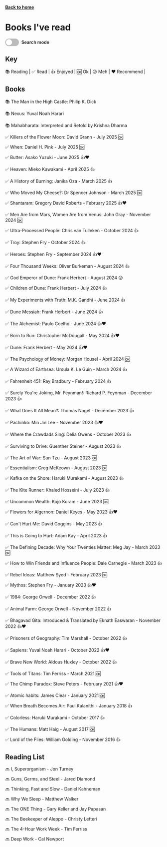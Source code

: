 [__Back to home__](../index.md)

<script src="https://cdn.jsdelivr.net/npm/chart.js"></script>

<!-- BAR GRAPH START -->
<script>
  function buildStackedReadsChart() {
    const currentYear = new Date().getFullYear();

    const booksHeader =
      document.getElementById("books") ||
      Array.from(document.querySelectorAll("h2"))
        .find(h => h.textContent.trim().toLowerCase() === "books");
    if (!booksHeader) return;

    const bookLines = [];
    let el = booksHeader.nextElementSibling;
    while (el && el.tagName !== "H2") {
      if (el.tagName === "P") bookLines.push(el);
      el = el.nextElementSibling;
    }

    const years = [];
    const byYear = {};
    for (let y = 2016; y <= currentYear; y++) {
      years.push(String(y));
      byYear[y] = { enjoyed: 0, ok: 0, meh: 0 };
    }

    const yearRegex = /\b(20\d{2}|21\d{2})\b/g;

    bookLines.forEach(p => {
      const t = p.textContent || "";
      if (!t.trim().startsWith("✅")) return;

      const matches = t.match(yearRegex);
      if (!matches) return;
      const year = Number(matches[matches.length - 1]);
      if (!byYear[year]) return;

      const enjoyed = t.includes("👍");
      const ok = t.includes("🆗");
      const meh = t.includes("😕");

      if (enjoyed) byYear[year].enjoyed++;
      else if (ok) byYear[year].ok++;
      else if (meh) byYear[year].meh++;
      else byYear[year].ok++;
    });

    const enjoyedData = years.map(y => byYear[Number(y)].enjoyed);
    const okData = years.map(y => byYear[Number(y)].ok);
    const mehData = years.map(y => byYear[Number(y)].meh);

    if (window.yearChart && typeof window.yearChart.destroy === "function") {
      window.yearChart.destroy();
    }

    const ctx = document.getElementById("yearChart").getContext("2d");
    window.yearChart = new Chart(ctx, {
      type: "bar",
      data: {
        labels: years,
        datasets: [
          {
            label: "👍 Enjoyed",
            data: enjoyedData,
            backgroundColor: "rgba(0, 128, 0, 0.6)", // green
            borderColor: "rgba(0, 128, 0, 1)",
            borderWidth: 1,
            stack: "reads"
          },
          {
            label: "🆗 Ok",
            data: okData,
            backgroundColor: "rgba(255, 206, 86, 0.6)", // yellow
            borderColor: "rgba(255, 206, 86, 1)",
            borderWidth: 1,
            stack: "reads"
          },
          {
            label: "😕 Meh",
            data: mehData,
            backgroundColor: "rgba(255, 99, 132, 0.6)", // red
            borderColor: "rgba(255, 99, 132, 1)",
            borderWidth: 1,
            stack: "reads"
          }
        ]
      },
      options: {
        responsive: true,
        scales: {
          x: { stacked: true },
          y: {
            stacked: true,
            beginAtZero: true,
            ticks: { stepSize: 1 }
          }
        },
        plugins: {
          tooltip: {
            callbacks: {}
          },
          legend: { position: "top" },
          title: {
            display: true,
            text: "Books Read per Year (stacked by rating)"
          }
        }
      }
    });
  }

  if (document.readyState === "loading") {
    document.addEventListener("DOMContentLoaded", buildStackedReadsChart);
  } else {
    buildStackedReadsChart();
  }
</script>

<!-- BAR GRAPH END -->

<!-- SEARCH FEATURE START -->
<style>
  /* Toggle styles */
  #search-toggle-wrap { margin: 0.5rem 0 1rem; }
  .search-toggle {
    display: inline-flex; align-items: center; gap: 0.5rem; cursor: pointer; user-select: none;
  }
  .search-toggle input { display: none; }
  .search-toggle .slider {
    position: relative; width: 44px; height: 24px; border-radius: 999px;
    background: #bbb; transition: background 0.2s ease;
  }
  .search-toggle .slider::after {
    content: ""; position: absolute; top: 2px; left: 2px; width: 20px; height: 20px;
    border-radius: 50%; background: #fff; box-shadow: 0 1px 2px rgba(0,0,0,.2);
    transition: transform 0.2s ease;
  }
  .search-toggle input:checked + .slider { background: #4caf50; }
  .search-toggle input:checked + .slider::after { transform: translateX(20px); }
  .search-toggle .label-text { font-weight: 600; }

  /* Book search link; hidden unless Search mode is ON */
  .book-line { position: relative; }
  .book-search {
    margin-left: 0.5rem;
    font-size: 0.95em;
    text-decoration: underline;
    text-underline-offset: 2px;
    display: none; /* default hidden */
  }
  body.search-mode-on .book-search { display: inline; }
  /* Optional: show pointer when search mode is on to hint clickability */
  body.search-mode-on .book-line { cursor: pointer; }
</style>

<script>
  (function () {
    function attachGoogleSearchLinks() {
      const booksHeader =
        document.getElementById("books") ||
        Array.from(document.querySelectorAll("h2"))
          .find(h => h.textContent.trim().toLowerCase() === "books");
      if (!booksHeader) return;

      // Collect only the paragraphs that belong to the Books section
      const lines = [];
      let el = booksHeader.nextElementSibling;
      while (el && el.tagName !== "H2") {
        if (el.tagName === "P") lines.push(el);
        el = el.nextElementSibling;
      }

      const emojiRegex = /[📚✅👍🆗😕❤️]/g;

      function makeQueryFrom(text) {
        const noEmojis = text.replace(emojiRegex, "").trim();
        const beforeDash = noEmojis.split(" - ")[0].trim(); // prefer title/author part
        return encodeURIComponent(beforeDash || noEmojis);
      }

      lines.forEach(p => {
        if (p.dataset.gsearchApplied) return; // prevent duplicates
        p.dataset.gsearchApplied = "1";
        p.classList.add("book-line");
        p.tabIndex = 0;

        const raw = p.textContent || "";
        const q = makeQueryFrom(raw);
        const href = `https://www.google.com/search?q=${q}`;

        // Small visible link (only shown when search mode is ON via CSS)
        const link = document.createElement("a");
        link.className = "book-search";
        link.href = href;
        link.target = "_blank";
        link.rel = "noopener";
        link.textContent = "🔎";
        link.setAttribute("aria-label", "Search this book on Google");
        p.appendChild(link);

        // Click/keyboard: only active when Search mode is ON
        const openIfSearchMode = (e, viaKeyboard = false) => {
          const on = document.body.classList.contains("search-mode-on");
          if (!on) return;
          if (viaKeyboard) e.preventDefault();
          window.open(href, "_blank", "noopener");
        };

        p.addEventListener("click", (e) => {
          // Let the link behave normally
          if (e.target.closest("a.book-search")) return;
          openIfSearchMode(e, false);
        });

        p.addEventListener("keydown", (e) => {
          if (e.key === "Enter" || e.key === " ") openIfSearchMode(e, true);
        });
      });
    }

    function setupSearchModeToggle() {
      const toggle = document.getElementById("searchModeToggle");
      if (!toggle) return;

      // Initial state: OFF (no class)
      const apply = () => {
        if (toggle.checked) {
          document.body.classList.add("search-mode-on");
        } else {
          document.body.classList.remove("search-mode-on");
        }
      };

      toggle.addEventListener("change", apply);
      apply(); // set initial
    }

    function init() {
      attachGoogleSearchLinks();
      setupSearchModeToggle();
    }

    if (document.readyState === "loading") {
      document.addEventListener("DOMContentLoaded", init);
    } else {
      init();
    }
  })();
</script>
<!-- SEARCH FEATURE END -->

<canvas id="yearChart" width="600" height="400"></canvas>

<!-- BOOKSHELF (GROUPED BY YEAR, READING NOW, RECOMMENDED HIGHLIGHT) -->
<style>
  /* Keep original paragraphs for charting but hide them from users */
  .book-raw { display: none; }

  .year-shelf { margin: 1.25rem 0 1.75rem; }
  .year-shelf h3 {
    margin: 0 0 0.5rem;
    font-size: 1.1rem;
    letter-spacing: 0.3px;
  }

  .bookshelf {
    display: flex; flex-wrap: wrap; gap: 8px;
    padding: 12px;
    background: #8b5a2b;                 /* wood */
    border: 8px solid #5c3a1e;
    border-radius: 8px;
    box-shadow: inset 0 2px 6px rgba(0,0,0,0.45);
    position: relative;
  }
  .bookshelf::before {
    content: "";
    position: absolute; inset: -10px -8px auto -8px;
    height: 10px;
    background: linear-gradient(#6d4423, #5c3a1e);
    border-top-left-radius: 8px; border-top-right-radius: 8px;
  }

  .book-spine {
    position: relative;
    writing-mode: vertical-rl;
    transform: rotate(180deg);
    font-size: 0.86rem; line-height: 1.1;
    font-weight: 700; color: #fff; text-align: center;
    padding: 6px 2px;
    border-radius: 4px;
    flex: 0 0 30px;              /* spine width */
    height: 200px;               /* spine height */
    overflow: hidden;
    box-shadow: 0 2px 4px rgba(0,0,0,.25);
    user-select: none;
  }
  /* default palette */
  .spine-enjoyed { background: #2e7d32; }  /* green */
  .spine-ok      { background: #f89203ff; }  /* yellow */
  .spine-meh     { background: #e53935; }  /* red */
  .spine-reading { background: #607d8b; }  /* slate */
  .spine-neutral { background: #1976d2; }  /* blue */

  /* tiny top end-cap */
  .book-spine::after {
    content: "";
    position: absolute; top: 3px; left: 50%; transform: translateX(-50%);
    width: 60%; height: 3px; border-radius: 2px;
    background: rgba(255,255,255,0.35);
  }

  /* ⭐ SPECIAL: Recommended (👍 + ❤️) */
  .spine-reco {
    background: linear-gradient(180deg, #f7d774, #e0a300);
    color: #2a2000;
    box-shadow: 0 0 0 2px #9a6b00 inset, 0 4px 8px rgba(0,0,0,.35);
  }
  /* ribbon corner */
  .spine-reco .ribbon {
    position: absolute;
    top: 4px; right: 4px;
    transform: rotate(90deg);     /* stays horizontal after 180° rotate of parent text */
    font-size: 12px;
    filter: drop-shadow(0 1px 1px rgba(0,0,0,.3));
    pointer-events: none;
  }
</style>

<script>
(function () {
  function buildBookshelvesByYear() {
    const booksHeader =
      document.getElementById("books") ||
      Array.from(document.querySelectorAll("h2"))
        .find(h => h.textContent.trim().toLowerCase() === "books");
    if (!booksHeader) return;

    // Collect original book <p> lines (until next H2)
    const lines = [];
    let el = booksHeader.nextElementSibling;
    while (el && el.tagName !== "H2") {
      if (el.tagName === "P") lines.push(el);
      el = el.nextElementSibling;
    }
    if (!lines.length) return;

    // Bucket by year; "Reading Now" if no year present
    const buckets = new Map(); // key -> items
    const READING_KEY = "Reading Now";
    const yearRe = /\b(20\d{2}|21\d{2})\b/g;
    const emojiRe = /[📚✅👍🆗😕❤️]/g;

    function classifySpine(text) {
      const hasEnjoyed = text.includes("👍");
      const hasOk      = text.includes("🆗");
      const hasMeh     = text.includes("😕");
      const hasReco    = text.includes("❤️");
      const isReading  = text.trim().startsWith("📚");
      if (hasEnjoyed && hasReco) return "spine-reco";
      if (isReading) return "spine-reading";
      if (hasEnjoyed) return "spine-enjoyed";
      if (hasOk)      return "spine-ok";
      if (hasMeh)     return "spine-meh";
      return "spine-neutral";
    }

    function spineTitle(text) {
      const withoutEmojis = text.replace(emojiRe, "").trim();
      // Prefer the part before " - " (date separator)
      const main = withoutEmojis.split(" - ")[0].trim();
      return main || withoutEmojis;
    }

    lines.forEach(p => {
      const raw = p.textContent || "";
      const matches = raw.match(yearRe);
      const year = matches ? Number(matches[matches.length - 1]) : READING_KEY;
      const cls = classifySpine(raw);
      const title = spineTitle(raw);

      if (!buckets.has(year)) buckets.set(year, []);
      buckets.get(year).push({ raw, title, cls, p });
    });

    // Sort: newest year first; "Reading Now" on top
    const keys = Array.from(buckets.keys()).sort((a, b) => {
      if (a === READING_KEY && b !== READING_KEY) return -1;
      if (b === READING_KEY && a !== READING_KEY) return 1;
      if (a === READING_KEY && b === READING_KEY) return 0;
      return b - a;
    });

    // Insert container after the Books header
    const container = document.createElement("div");
    booksHeader.insertAdjacentElement("afterend", container);

    keys.forEach(key => {
      const group = buckets.get(key);
      const wrap = document.createElement("section");
      wrap.className = "year-shelf";

      const h3 = document.createElement("h3");
      h3.textContent = String(key);
      wrap.appendChild(h3);

      const shelf = document.createElement("div");
      shelf.className = "bookshelf";

      group.forEach(item => {
        const spine = document.createElement("div");
        spine.className = `book-spine ${item.cls}`;
        spine.title = item.raw;
        spine.textContent = item.title;

        // ⭐ add a little ribbon for recommended
        if (item.cls === "spine-reco") {
          const rib = document.createElement("div");
          rib.className = "ribbon";
          rib.textContent = "⭐";
          spine.appendChild(rib);
        }

        shelf.appendChild(spine);

        item.p.classList.add("book-raw");
      });

      wrap.appendChild(shelf);
      container.appendChild(wrap);
    });
  }

  if (document.readyState === "loading") {
    document.addEventListener("DOMContentLoaded", buildBookshelvesByYear);
  } else {
    buildBookshelvesByYear();
  }
})();
</script>


# Books I've read

<!-- SEARCH MODE TOGGLE START -->
<div id="search-toggle-wrap">
  <label class="search-toggle">
    <input type="checkbox" id="searchModeToggle" />
    <span class="slider"></span>
    <span class="label-text">Search mode</span>
  </label>
</div>
<!-- SEARCH MODE TOGGLE END-->

## Key
📚 Reading | ✅ Read | 👍 Enjoyed | 🆗 Ok | 😕 Meh | ❤️ Recommend |

## Books

📚 The Man in the High Castle: Philip K. Dick

📚 Nexus: Yuval Noah Harari

📚 Mahabharata: Interpreted and Retold by Krishna Dharma

✅ Killers of the Flower Moon: David Grann - July 2025 🆗

✅ When: Daniel H. Pink - July 2025 🆗

✅ Butter: Asako Yuzuki - June 2025 👍❤️

✅ Heaven: Mieko Kawakami - April 2025 👍

✅ A History of Burning: Janika Oza - March 2025 👍

✅ Who Moved My Cheese?: Dr Spencer Johnson - March 2025 🆗

✅ Shantaram: Gregory David Roberts - February 2025 👍❤️

✅ Men Are from Mars, Women Are from Venus: John Gray - November 2024 🆗

✅ Ultra-Processed People: Chris van Tulleken - October 2024 👍

✅ Troy: Stephen Fry - October 2024 👍

✅ Heroes: Stephen Fry - September 2024 👍❤️

✅ Four Thousand Weeks: Oliver Burkeman - August 2024 👍

✅ God Emperor of Dune: Frank Herbert - August 2024 😕

✅ Children of Dune: Frank Herbert - July 2024 👍

✅ My Experiments with Truth: M.K. Gandhi - June 2024 👍

✅ Dune Messiah: Frank Herbert - June 2024 👍

✅ The Alchemist: Paulo Coelho - June 2024 👍❤️

✅ Born to Run: Christopher McDougall - May 2024 👍❤️

✅ Dune: Frank Herbert - May 2024 👍❤️

✅ The Psychology of Money: Morgan Housel - April 2024 🆗

✅ A Wizard of Earthsea: Ursula K. Le Guin - March 2024 👍

✅ Fahrenheit 451: Ray Bradbury - February 2024 👍

✅ Surely You're Joking, Mr. Feynman!: Richard P. Feynman - December 2023 👍

✅ What Does It All Mean?: Thomas Nagel - December 2023 👍

✅ Pachinko: Min Jin Lee - November 2023 👍❤️

✅ Where the Crawdads Sing: Delia Owens - October 2023 👍

✅ Surviving to Drive: Guenther Steiner - August 2023 👍

✅ The Art of War: Sun Tzu - August 2023 🆗

✅ Essentialism: Greg McKeown - August 2023 🆗

✅ Kafka on the Shore: Haruki Murakami - August 2023 👍

✅ The Kite Runner: Khaled Hosseini - July 2023 👍

✅ Uncommon Wealth: Kojo Koram - June 2023 🆗

✅ Flowers for Algernon: Daniel Keyes - May 2023 👍❤️

✅ Can't Hurt Me: David Goggins - May 2023 👍

✅ This is Going to Hurt: Adam Kay - April 2023 👍

✅ The Defining Decade: Why Your Twenties Matter: Meg Jay - March 2023 🆗

✅ How to Win Friends and Influence People: Dale Carnegie - March 2023 👍

✅ Rebel Ideas: Matthew Syed - February 2023 🆗

✅ Mythos: Stephen Fry - January 2023 👍❤️

✅ 1984: George Orwell - December 2022 👍

✅ Animal Farm: George Orwell - November 2022 👍

✅ Bhagavad Gita: Introduced & Translated by Eknath Easwaran - November 2022 👍❤️

✅ Prisoners of Geography: Tim Marshall - October 2022 👍

✅ Sapiens: Yuval Noah Harari - October 2022 👍❤️

✅ Brave New World: Aldous Huxley - October 2022 👍

✅ Tools of Titans: Tim Ferriss - March 2021 🆗

✅ The Chimp Paradox: Steve Peters - February 2021 👍❤️

✅ Atomic habits: James Clear - January 2021 🆗

✅ When Breath Becomes Air: Paul Kalanithi - January 2018 👍

✅ Colorless: Haruki Murakami - October 2017 👍

✅ The Humans: Matt Haig - August 2017 🆗

✅ Lord of the Flies: William Golding - November 2016 👍 



## Reading List

🔜 I, Superorganism - Jon Turney

🔜 Guns, Germs, and Steel - Jared Diamond

🔜 Thinking, Fast and Slow - Daniel Kahneman

🔜 Why We Sleep - Matthew Walker

🔜 The ONE Thing - Gary Keller and Jay Papasan

🔜 The Beekeeper of Aleppo - Christy Lefteri

🔜 The 4-Hour Work Week - Tim Ferriss

🔜 Deep Work - Cal Newport

